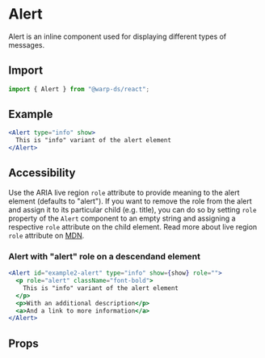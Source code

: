 # Alert

Alert is an inline component used for displaying different types of messages.

## Import

```js
import { Alert } from "@warp-ds/react";
```

## Example

<alert-example></alert-example>

```jsx example
<Alert type="info" show>
  This is "info" variant of the alert element
</Alert>
```

## Accessibility

Use the ARIA live region `role` attribute to provide meaning to the alert
element (defaults to "alert"). If you want to remove the role from the alert and
assign it to its particular child (e.g. title), you can do so by setting `role`
property of the `Alert` component to an empty string and assigning a respective
`role` attribute on the child element. Read more about live region `role`
attribute on
[MDN](https://developer.mozilla.org/en-US/docs/Web/Accessibility/ARIA/ARIA_Live_Regions#roles_with_implicit_live_region_attributes).

### Alert with "alert" role on a descendand element

```jsx example
<Alert id="example2-alert" type="info" show={show} role="">
  <p role="alert" className="font-bold">
    This is "info" variant of the alert element
  </p>
  <p>With an additional description</p>
  <a>And a link to more information</a>
</Alert>
```

## Props

```props packages/alert/src/component.tsx

```
